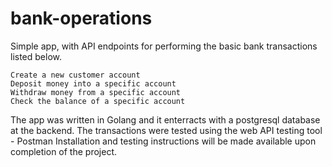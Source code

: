 # bank-operations
Simple app, with API endpoints for performing the basic bank transactions listed below.

    Create a new customer account
    Deposit money into a specific account
    Withdraw money from a specific account
    Check the balance of a specific account

The app was written in Golang and it enterracts with a postgresql database at the backend.
The transactions were tested using the web API testing tool - Postman
Installation and testing instructions will be made available upon completion of the project.
